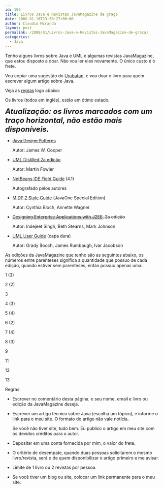 ```yaml
---
id: 196
title: Livros Java e Revistas JavaMagazine de graça
date: 2008-01-16T23:30:27+00:00
author: Claudio Miranda
layout: post
permalink: /2008/01/Livros-Java-e-Revistas-JavaMagazine-de-graca/
categories:
  - Java
---
```

Tenho alguns livros sobre Java e UML e algumas revistas JavaMagazine, que estou disposto a doar. Não vou ler eles novamente. O único custo é o frete. 

Vou copiar uma sugestão do [Urubatan](http://www.urubatan.com.br), e vou doar o livro para quem escrever algum artigo sobre Java. 

Veja as [regras](#regras) logo abaixo:
  
  


Os livros (todos em inglês), estão em ótimo estado. 

<font size="5"><i><b>Atualização: os livros marcados com um traço horizontal, não estão mais disponíveis.</b></i></font> </p> 

  * <strike>[Java Design Patterns](http://www.amazon.com/Java-TM-Design-Patterns-Tutorial/dp/0201485397) </strike>
    
      
    Autor: James W. Cooper</p> 
  * [UML Distilled 2a edição](http://www.amazon.com/UML-Distilled-Standard-Modeling-Language/dp/020165783X)
    
      
    Autor: Martin Fowler</p> 
  * [NetBeans IDE Field Guide](http://www.informit.com/store/product.aspx?isbn=0131876201) (4.1)
    
      
    Autografado pelos autores</p> 
  * <strike>[MIDP 2 Style Guide](http://www.informit.com/store/product.aspx?isbn=0321198018) (JavaOne Special Edition)</strike>
    
      
    Autor: Cynthia Bloch, Annette Wagner</p> 
  * <strike>[Designing Enterprise Applications with J2EE](http://www.amazon.com/Designing-Enterprise-Applications-J2EE-Platform/dp/0201787903), 2a edição</strike>
    
      
    Autor: Indejeet Singh, Beth Stearns, Mark Johnson</p> 
  * [UML User Guide](http://www.amazon.com/Unified-Modeling-Language-Addison-Wesley-Technology/dp/0201571684) (capa dura)
    
      
    Autor: Grady Booch, James Rumbaugh, Ivar Jacobson</p> 

As edições da JavaMagazine que tenho são as seguintes abaixo, os números entre parenteses significa a quantidade que possuo de cada edição, quando estiver sem parenteses, então possuo apenas uma.
  
  


1 (3)
    
  
2 (2)
    
  
3
    
  
4 (3)
    
  
5 (4)
    
  
6 (2)
    
  
7 (4)
    
  
8 (3)
    
  
9
    
  
11
    
  
12
    
  
13 

<a name="regras">Regras:</a> </p> 

  * Escrever no comentário desta página, o seu nome, email e livro ou edição da JavaMagazine deseja.
  * Escrever um artigo técnico sobre Java (escolha um tópico), e informe o link para o meu site. O formato do artigo não vale notícia.
    
      
    Se você não tiver site, tudo bem. Eu publico o artigo em meu site com os devidos créditos para o autor.
    
    
  * Depositar em uma conta fornecida por mim, o valor do frete.
  * O critério de desempate, quando duas pessoas solicitarem o mesmo livro/revista, será o de quem disponibilizar o artigo primeiro e me avisar.
  * Limite de 1 livro ou 2 revistas por pessoa.
  * Se você tiver um blog ou site, colocar um link permanente para o meu site.
    
    

&nbsp;